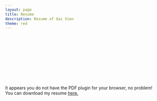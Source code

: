 ```yaml
---
layout: page
title: Resume
description: Resume of Gai Vien
theme: red
---
```


<object data="/resume/resume.pdf" type="application/pdf" style="height:100vh; width: 100%;">
    <embed src="/resume/resume.pdf" type="application/pdf" />
    <p>It appears you do not have the PDF plugin for your browser, no problem! You can download my resume <a href="{{ site.url }}/resume/resume.pdf">here.</a></p>
</object>